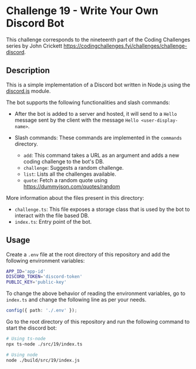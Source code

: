 # Challenge 19 - Write Your Own Discord Bot

This challenge corresponds to the nineteenth part of the Coding Challenges series by John Crickett https://codingchallenges.fyi/challenges/challenge-discord.

## Description

This is a simple implementation of a Discord bot written in Node.js using the [discord.js](https://old.discordjs.dev/#/docs/discord.js/main/general/welcome) module.

The bot supports the following functionalities and slash commands:

- After the bot is added to a server and hosted, it will send to a `Hello` message sent by the client with the message `Hello <user-display-name>`.
- Slash commands: These commands are implemented in the `commands` directory.

  - `add`: This command takes a URL as an argument and adds a new coding challenge to the bot's DB.
  - `challenge`: Suggests a random challenge.
  - `list`: Lists all the challenges available.
  - `quote`: Fetch a random quote using https://dummyjson.com/quotes/random

More information about the files present in this directory:

- `challenge.ts`: This file exposes a storage class that is used by the bot to interact with the file based DB.
- `index.ts`: Entry point of the bot.

## Usage

Create a `.env` file at the root directory of this repository and add the following environment variables:

```bash
APP_ID='app-id'
DISCORD_TOKEN='discord-token'
PUBLIC_KEY='public-key'
```

To change the above behavior of reading the environment variables, go to `index.ts` and change the following line as per your needs.

```typescript
config({ path: './.env' });
```

Go to the root directory of this repository and run the following command to start the discord bot:

```bash
# Using ts-node
npx ts-node ./src/19/index.ts

# Using node
node ./build/src/19/index.js
```
